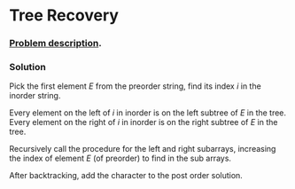 # Tree Recovery

### [Problem description](https://www.beecrowd.com.br/judge/en/problems/view/1191).

### Solution

Pick the first element _E_ from the preorder string, find its index _i_ in the inorder string.

Every element on the left of _i_ in inorder is on the left subtree of _E_ in the tree. Every element on the right of _i_ in inorder is on the right subtree of _E_ in the tree.

Recursively call the procedure for the left and right subarrays, increasing the index of element _E_ (of preorder) to find in the sub arrays.

After backtracking, add the character to the post order solution.